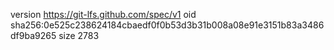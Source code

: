 version https://git-lfs.github.com/spec/v1
oid sha256:0e525c238624184cbaedf0f0b53d3b31b008a08e91e3151b83a3486df9ba9265
size 2783
